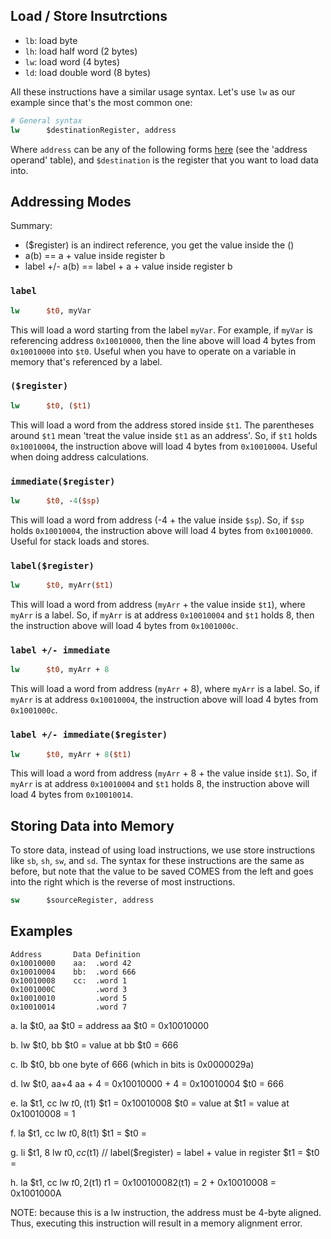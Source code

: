 ## Load / Store Insutrctions

- `lb`: load byte
- `lh`: load half word (2 bytes)
- `lw`: load word (4 bytes)
- `ld`: load double word (8 bytes)

All these instructions have a similar usage syntax. Let's use `lw` as our example since that's the most common one:

```mips
# General syntax
lw      $destinationRegister, address
```

Where `address` can be any of the following forms [here](https://cgi.cse.unsw.edu.au/~cs1521/25T1/resources/mips-guide.html#syntax) (see the 'address operand' table), and `$destination` is the register that you want to load data into.

## Addressing Modes

Summary:
- ($register) is an indirect reference, you get the value inside the () 
- a(b) == a + value inside register b
- label +/- a(b) == label + a + value inside register b

### `label`

```mips
lw      $t0, myVar
```

This will load a word starting from the label `myVar`. For example, if `myVar` is referencing address `0x10010000`, then the line above will load 4 bytes from `0x10010000` into `$t0`. Useful when you have to operate on a variable in memory that's referenced by a label.

### `($register)`

```mips
lw      $t0, ($t1)
```

This will load a word from the address stored inside `$t1`. The parentheses around `$t1` mean 'treat the value inside `$t1` as an address'. So, if `$t1` holds `0x10010004`, the instruction above will load 4 bytes from `0x10010004`. Useful when doing address calculations.

### `immediate($register)`

```mips
lw      $t0, -4($sp)
```

This will load a word from address (-4 + the value inside `$sp`). So, if `$sp` holds `0x10010004`, the instruction above will load 4 bytes from `0x10010000`. Useful for stack loads and stores.

### `label($register)`

```mips
lw      $t0, myArr($t1)
```

This will load a word from address (`myArr` + the value inside `$t1`), where `myArr` is a label. So, if `myArr` is at address `0x10010004` and `$t1` holds 8, then the instruction above will load 4 bytes from `0x1001000c`.

### `label +/- immediate`

```mips
lw      $t0, myArr + 8
```

This will load a word from address (`myArr` + 8), where `myArr` is a label. So, if `myArr` is at address `0x10010004`, the instruction above will load 4 bytes from `0x1001000c`.

### `label +/- immediate($register)`

```mips
lw      $t0, myArr + 8($t1)
```

This will load a word from address (`myArr` + 8 + the value inside `$t1`). So, if `myArr` is at address `0x10010004` and `$t1` holds 8, the instruction above will load 4 bytes from `0x10010014`.

## Storing Data into Memory

To store data, instead of using load instructions, we use store instructions like `sb`, `sh`, `sw`, and `sd`. The syntax for these instructions are the same as before, but note that the value to be saved COMES from the left and goes into the right which is the reverse of most instructions.

```mips
sw      $sourceRegister, address
```

## Examples

```
Address       Data Definition
0x10010000    aa:  .word 42
0x10010004    bb:  .word 666
0x10010008    cc:  .word 1
0x1001000C         .word 3
0x10010010         .word 5
0x10010014         .word 7
```

a. la   $t0, aa
$t0 = address aa
$t0 = 0x10010000


b. lw   $t0, bb
$t0 = value at bb
$t0 = 666


c. lb   $t0, bb
one byte of 666 (which in bits is 0x0000029a)


d. lw   $t0, aa+4
aa + 4 = 0x10010000 + 4 = 0x10010004
$t0 = 666


e. la   $t1, cc
lw   $t0, ($t1)
$t1 = 0x10010008
$t0 = value at $t1 = value at 0x10010008 = 1


f. la   $t1, cc
lw   $t0, 8($t1)
$t1 = 
$t0 = 


g. li   $t1, 8
lw   $t0, cc($t1) // label($register) = label + value in register
$t1 = 
$t0 = 


h. la   $t1, cc
lw   $t0, 2($t1)
$t1 = 0x10010008
2($t1) = 2 + 0x10010008 = 0x1001000A


NOTE: because this is a lw instruction, the address must be 4-byte aligned. Thus, executing this instruction will result in a memory alignment error.
